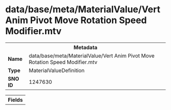 <h1>data/base/meta/MaterialValue/Vert Anim Pivot Move Rotation Speed Modifier.mtv</h1><table><tr><th colspan="100%">Metadata</th></tr><tr><td><b>Name</b></td><td>data/base/meta/MaterialValue/Vert Anim Pivot Move Rotation Speed Modifier.mtv</td></tr><tr><td><b>Type</b></td><td>MaterialValueDefinition</td></tr><tr><td><b>SNO ID</b></td><td>1247630</td></tr></table>

<table><tr><th colspan="100%">Fields</th></tr></table>

